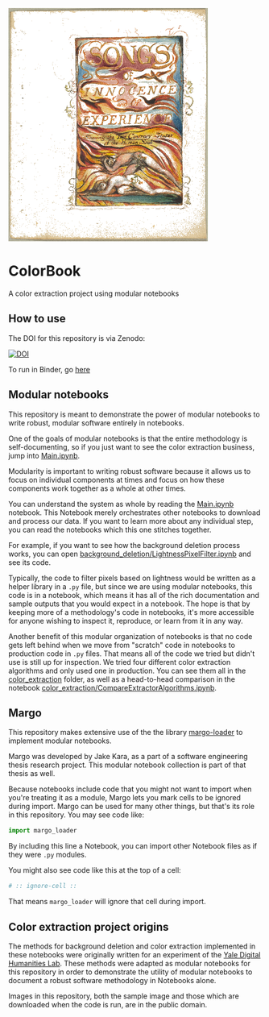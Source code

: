 ![Image](./out/sample/no_background/no_background-sample.jpg.png)

# ColorBook  

A color extraction project using modular notebooks

## How to use

The DOI for this repository is via Zenodo:

[![DOI](https://zenodo.org/badge/335694537.svg)](https://zenodo.org/badge/latestdoi/335694537)

To run in Binder, go [here](https://mybinder.org/v2/zenodo/10.5281/zenodo.4554402/)

## Modular notebooks

This repository is meant to demonstrate the power of modular notebooks to write robust, modular software entirely in notebooks.  

One of the goals of modular notebooks is that the entire methodology is self-documenting, so if you just want to see the color extraction business, jump into [Main.ipynb](./Main.ipynb).

Modularity is important to writing robust software because it allows us to focus on individual components at times and focus on how these components work together as a whole at other times.  

You can understand the system as whole by reading the [Main.ipynb](./Main.ipynb) notebook. This Notebook merely orchestrates other notebooks to download and process our data. If you want to learn more about any individual step, you can read the notebooks which this one stitches together.

For example, if you want to see how the background deletion process works, you can open [background_deletion/LightnessPixelFilter.ipynb](background_deletion/LightnessPixelFilter.ipynb) and see its code.  

Typically, the code to filter pixels based on lightness would be written as a helper library in a `.py` file, but since we are using modular notebooks, this code is in a notebook, which means it has all of the rich documentation and sample outputs that you would expect in a notebook. The hope is that by keeping more of a methodology's code in notebooks, it's more accessible for anyone wishing to inspect it, reproduce, or learn from it in any way.

Another benefit of this modular organization of notebooks is that no code gets left behind when we move from "scratch" code in notebooks to production code in `.py` files. That means all of the code we tried but didn't use is still up for inspection. We tried four different color extraction algorithms and only used one in production. You can see them all in the [color_extraction](./color_extraction) folder, as well as a head-to-head comparison in the notebook [color_extraction/CompareExtractorAlgorithms.ipynb](color_extraction/CompareExtractorAlgorithms.ipynb).

## Margo

This repository makes extensive use of the the library [margo-loader](https://github.com/margo-notebooks/margo-loader-py) to implement modular notebooks.  

Margo was developed by Jake Kara, as a part of a software engineering thesis research project. This modular notebook collection is part of that thesis as well.  

Because notebooks include code that you might not want to import when you're treating it as a module, Margo lets you mark cells to be ignored during import. Margo can be used for many other things, but that's its role in this repository. You may see code like:

```python
import margo_loader
```

By including this line a Notebook, you can import other Notebook files as if they were `.py` modules.

You might also see code like this at the top of a cell:

```python
# :: ignore-cell ::
```

That means `margo_loader` will ignore that cell during import.

## Color extraction project origins  

The methods for background deletion and color extraction implemented in these notebooks were originally written for an experiment of the [Yale Digital Humanities Lab](https://dhlab.yale.edu/). These methods were adapted as modular notebooks for this repository in order to demonstrate the utility of modular notebooks to document a robust software methodology in Notebooks alone.  

Images in this repository, both the sample image and those which are downloaded when the code is run, are in the public domain.  